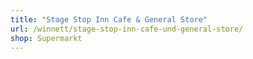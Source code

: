 ```yaml
---
title: "Stage Stop Inn Cafe & General Store"
url: /winnett/stage-stop-inn-cafe-und-general-store/
shop: Supermarkt
---
```

